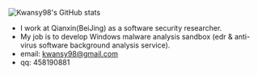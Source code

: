 ![Kwansy98's GitHub stats](https://github-readme-stats.vercel.app/api?username=Kwansy98&show_icons=true&theme=transparent)

- I work at Qianxin(BeiJing) as a software security researcher.
- My job is to develop Windows malware analysis sandbox (edr & anti-virus software background analysis service).
- email: kwansy98@gmail.com
- qq: 458190881
